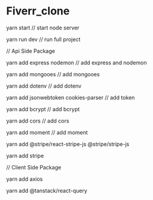 # Fiverr_clone
 
yarn start // start node server

yarn run dev // run full project 

// Api Side Package

yarn add express nodemon // add express and nodemon

yarn add mongooes // add mongooes

yarn add dotenv // add dotenv

yarn add jsonwebtoken cookies-parser // add token

yarn add bcrypt // add bcrypt

yarn add cors // add cors

yarn add moment // add moment

yarn add @stripe/react-stripe-js @stripe/stripe-js

yarn add stripe

// Client Side Package

yarn add axios

yarn add @tanstack/react-query
